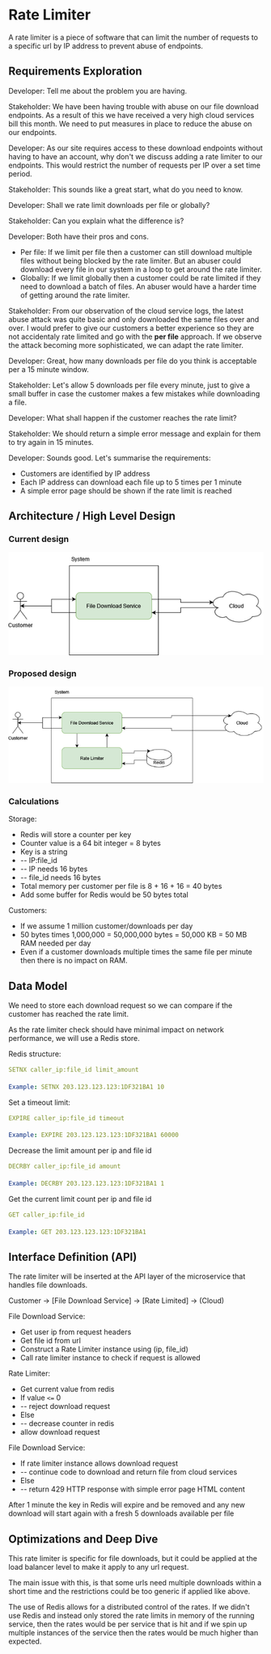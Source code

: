 # Rate Limiter

A rate limiter is a piece of software that can limit the number of requests to a specific url by IP address to prevent abuse of endpoints.

## Requirements Exploration

Developer: Tell me about the problem you are having.

Stakeholder: We have been having trouble with abuse on our file download endpoints. As a result of this we have received a very high cloud services bill this month. We need to put measures in place to reduce the abuse on our endpoints.

Developer: As our site requires access to these download endpoints without having to have an account, why don't we discuss adding a rate limiter to our endpoints. This would restrict the number of requests per IP over a set time period.

Stakeholder: This sounds like a great start, what do you need to know.

Developer: Shall we rate limit downloads per file or globally?

Stakeholder: Can you explain what the difference is?

Developer: Both have their pros and cons.

- Per file: If we limit per file then a customer can still download multiple files without being blocked by the rate limiter. But an abuser could download every file in our system in a loop to get around the rate limiter.
- Globally: If we limit globally then a customer could be rate limited if they need to download a batch of files. An abuser would have a harder time of getting around the rate limiter.

Stakeholder: From our observation of the cloud service logs, the latest abuse attack was quite basic and only downloaded the same files over and over. I would prefer to give our customers a better experience so they are not accidentaly rate limited and go with the **per file** approach. If we observe the attack becoming more sophisticated, we can adapt the rate limiter.

Developer: Great, how many downloads per file do you think is acceptable per a 15 minute window.

Stakeholder: Let's allow 5 downloads per file every minute, just to give a small buffer in case the customer makes a few mistakes while downloading a file.

Developer: What shall happen if the customer reaches the rate limit?

Stakeholder: We should return a simple error message and explain for them to try again in 15 minutes.

Developer: Sounds good. Let's summarise the requirements:

- Customers are identified by IP address
- Each IP address can download each file up to 5 times per 1 minute
- A simple error page should be shown if the rate limit is reached

## Architecture / High Level Design

### Current design

![Rate limiter current system design](./1-rate-limiter-current-design.drawio.png)

### Proposed design

![Rate limiter new system design](./1-rate-limiter-new-design.drawio.png)

### Calculations

Storage:

- Redis will store a counter per key
- Counter value is a 64 bit integer = 8 bytes
- Key is a string
- -- IP:file_id
- -- IP needs 16 bytes
- -- file_id needs 16 bytes
- Total memory per customer per file is 8 + 16 + 16 = 40 bytes
- Add some buffer for Redis would be 50 bytes total

Customers:

- If we assume 1 million customer/downloads per day
- 50 bytes times 1,000,000 = 50,000,000 bytes = 50,000 KB = 50 MB RAM needed per day
- Even if a customer downloads multiple times the same file per minute then there is no impact on RAM.

## Data Model

We need to store each download request so we can compare if the customer has reached the rate limit.

As the rate limiter check should have minimal impact on network performance, we will use a Redis store.

Redis structure:

```yaml
SETNX caller_ip:file_id limit_amount

Example: SETNX 203.123.123.123:1DF321BA1 10
```

Set a timeout limit:

```yaml
EXPIRE caller_ip:file_id timeout

Example: EXPIRE 203.123.123.123:1DF321BA1 60000
```

Decrease the limit amount per ip and file id

```yaml
DECRBY caller_ip:file_id amount

Example: DECRBY 203.123.123.123:1DF321BA1 1
```

Get the current limit count per ip and file id

```yaml
GET caller_ip:file_id

Example: GET 203.123.123.123:1DF321BA1
```

## Interface Definition (API)

The rate limiter will be inserted at the API layer of the microservice that handles file downloads.

Customer -> [File Download Service] -> [Rate Limited] -> (Cloud)

File Download Service:

- Get user ip from request headers
- Get file id from url
- Construct a Rate Limiter instance using (ip, file_id)
- Call rate limiter instance to check if request is allowed

Rate Limiter:

- Get current value from redis
- If value `<=` 0
- -- reject download request
- Else
- -- decrease counter in redis
- allow download request

File Download Service:

- If rate limiter instance allows download request
- -- continue code to download and return file from cloud services
- Else
- -- return 429 HTTP response with simple error page HTML content

After 1 minute the key in Redis will expire and be removed and any new download will start again with a fresh 5 downloads available per file

## Optimizations and Deep Dive

This rate limiter is specific for file downloads, but it could be applied at the load balancer level to make it apply to any url request.

The main issue with this, is that some urls need multiple downloads within a short time and the restrictions could be too generic if applied like above.

The use of Redis allows for a distributed control of the rates. If we didn't use Redis and instead only stored the rate limits in memory of the running service, then the rates would be per service that is hit and if we spin up multiple instances of the service then the rates would be much higher than expected.
